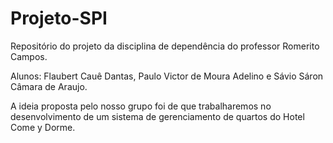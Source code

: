 # Projeto-SPI
Repositório do projeto da disciplina de dependência do professor Romerito Campos.

Alunos: Flaubert Cauê Dantas, Paulo Victor de Moura Adelino e Sávio Sáron Câmara de Araujo.

A ideia proposta pelo nosso grupo foi de que trabalharemos no desenvolvimento de um sistema de gerenciamento de quartos do Hotel Come y Dorme.

